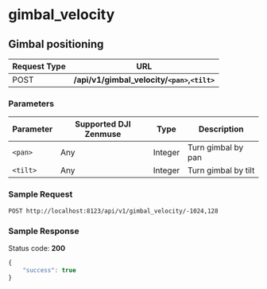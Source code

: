 gimbal_velocity
=====

Gimbal positioning
-----------------

Request Type | URL 
-------------|-----
POST | **/api/v1/gimbal_velocity/`<pan>`,`<tilt>`**

### Parameters

Parameter | Supported DJI Zenmuse | Type    | Description
----------|-----------------------|---------|---------------------
`<pan>`   | Any | Integer | Turn gimbal by pan
`<tilt>`  | Any | Integer | Turn gimbal by tilt

### Sample Request

```http
POST http://localhost:8123/api/v1/gimbal_velocity/-1024,128
```

### Sample Response

Status code: **200**

```javascript
{
    "success": true
}
```



